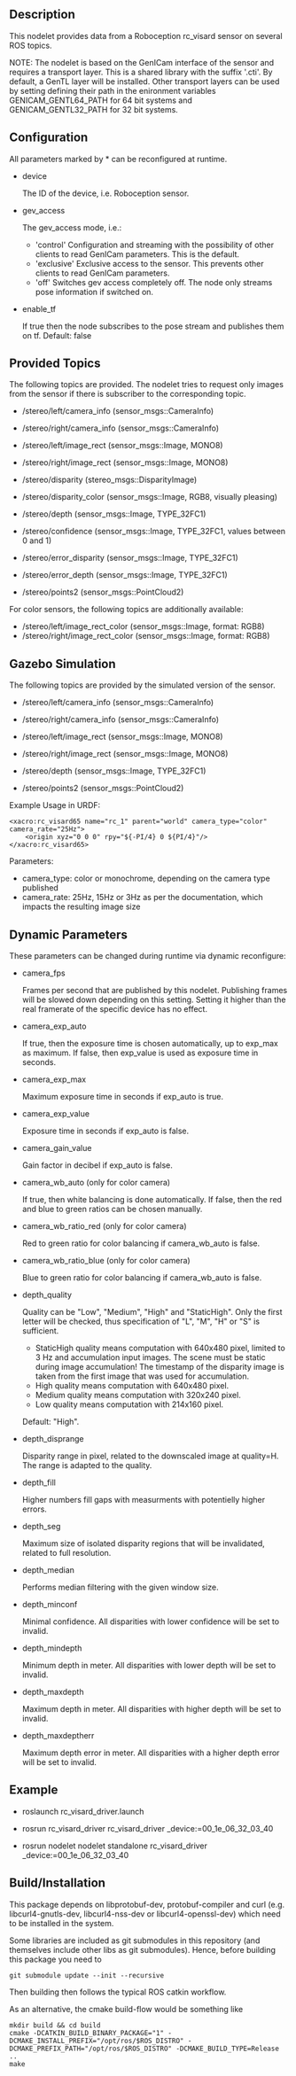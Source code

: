 
Description
-----------

This nodelet provides data from a Roboception rc_visard sensor on several ROS topics.

NOTE: The nodelet is based on the GenICam interface of the sensor and requires
a transport layer. This is a shared library with the suffix '.cti'. By default,
a GenTL layer will be installed. Other transport layers can be used by setting
defining their path in the enironment variables GENICAM_GENTL64_PATH for 64 bit
systems and GENICAM_GENTL32_PATH for 32 bit systems.

Configuration
-------------

All parameters marked by * can be reconfigured at runtime.

- device

  The ID of the device, i.e. Roboception sensor.

- gev_access

  The gev_access mode, i.e.:

  - 'control'   Configuration and streaming with the possibility of other
                clients to read GenICam parameters. This is the default.
  - 'exclusive' Exclusive access to the sensor. This prevents other clients to
                read GenICam parameters.
  - 'off'       Switches gev access completely off. The node only streams pose
                information if switched on.

- enable_tf

  If true then the node subscribes to the pose stream and publishes them on tf.
  Default: false

Provided Topics
---------------

The following topics are provided. The nodelet tries to request only images
from the sensor if there is subscriber to the corresponding topic.

- /stereo/left/camera_info (sensor_msgs::CameraInfo)
- /stereo/right/camera_info (sensor_msgs::CameraInfo)

- /stereo/left/image_rect (sensor_msgs::Image, MONO8)
- /stereo/right/image_rect (sensor_msgs::Image, MONO8)

- /stereo/disparity (stereo_msgs::DisparityImage)
- /stereo/disparity_color (sensor_msgs::Image, RGB8, visually pleasing)

- /stereo/depth (sensor_msgs::Image, TYPE_32FC1)
- /stereo/confidence (sensor_msgs::Image, TYPE_32FC1, values between 0 and 1)
- /stereo/error_disparity (sensor_msgs::Image, TYPE_32FC1)
- /stereo/error_depth (sensor_msgs::Image, TYPE_32FC1)

- /stereo/points2 (sensor_msgs::PointCloud2)

For color sensors, the following topics are additionally available:

- /stereo/left/image_rect_color (sensor_msgs::Image, format: RGB8)
- /stereo/right/image_rect_color (sensor_msgs::Image, format: RGB8)


Gazebo Simulation
-----------------

The following topics are provided by the simulated version of the sensor.
- /stereo/left/camera_info (sensor_msgs::CameraInfo)
- /stereo/right/camera_info (sensor_msgs::CameraInfo)

- /stereo/left/image_rect (sensor_msgs::Image, MONO8)
- /stereo/right/image_rect (sensor_msgs::Image, MONO8)

- /stereo/depth (sensor_msgs::Image, TYPE_32FC1)

- /stereo/points2 (sensor_msgs::PointCloud2)

Example Usage in URDF:

    <xacro:rc_visard65 name="rc_1" parent="world" camera_type="color" camera_rate="25Hz">
        <origin xyz="0 0 0" rpy="${-PI/4} 0 ${PI/4}"/>
    </xacro:rc_visard65>

Parameters:

- camera_type:  color or monochrome, depending on the camera type published
- camera_rate:  25Hz, 15Hz or 3Hz as per the documentation, which impacts the resulting image size


Dynamic Parameters
------------------

These parameters can be changed during runtime via dynamic reconfigure:

- camera_fps

  Frames per second that are published by this nodelet. Publishing frames will
  be slowed down depending on this setting. Setting it higher than the real
  framerate of the specific device has no effect.

- camera_exp_auto

  If true, then the exposure time is chosen automatically, up to exp_max as
  maximum. If false, then exp_value is used as exposure time in seconds.

- camera_exp_max

  Maximum exposure time in seconds if exp_auto is true.

- camera_exp_value

  Exposure time in seconds if exp_auto is false.

- camera_gain_value

  Gain factor in decibel if exp_auto is false.

- camera_wb_auto (only for color camera)

  If true, then white balancing is done automatically. If false, then the red
  and blue to green ratios can be chosen manually.

- camera_wb_ratio_red (only for color camera)

  Red to green ratio for color balancing if camera_wb_auto is false.

- camera_wb_ratio_blue (only for color camera)

  Blue to green ratio for color balancing if camera_wb_auto is false.

- depth_quality

  Quality can be "Low", "Medium", "High" and "StaticHigh". Only the first
  letter will be checked, thus specification of "L", "M", "H" or "S" is
  sufficient.

  + StaticHigh quality means computation with 640x480 pixel, limited to 3 Hz
    and accumulation input images. The scene must be static during image
    accumulation! The timestamp of the disparity image is taken from the first
    image that was used for accumulation.
  + High quality means computation with 640x480 pixel.
  + Medium quality means computation with 320x240 pixel.
  + Low quality means computation with 214x160 pixel.

  Default: "High".

- depth_disprange

  Disparity range in pixel, related to the downscaled image at quality=H. The
  range is adapted to the quality.

- depth_fill

  Higher numbers fill gaps with measurments with potentielly higher errors.

- depth_seg

  Maximum size of isolated disparity regions that will be invalidated,
  related to full resolution.

- depth_median

  Performs median filtering with the given window size.

- depth_minconf

  Minimal confidence. All disparities with lower confidence will be set to
  invalid.

- depth_mindepth

  Minimum depth in meter. All disparities with lower depth will be set to
  invalid.

- depth_maxdepth

  Maximum depth in meter. All disparities with higher depth will be set to
  invalid.

- depth_maxdeptherr

  Maximum depth error in meter. All disparities with a higher depth error will
  be set to invalid.

Example
-------

- roslaunch rc_visard_driver.launch

- rosrun rc_visard_driver rc_visard_driver _device:=00_1e_06_32_03_40

- rosrun nodelet nodelet standalone rc_visard_driver _device:=00_1e_06_32_03_40

Build/Installation
------------------

This package depends on libprotobuf-dev, protobuf-compiler and curl
(e.g. libcurl4-gnutls-dev, libcurl4-nss-dev or libcurl4-openssl-dev) which need to be installed in the system.

Some libraries are included as git submodules in this repository
(and themselves include other libs as git submodules).
Hence, before building this package you need to

    git submodule update --init --recursive

Then building then follows the typical ROS catkin workflow.

As an alternative, the cmake build-flow would be something like

    mkdir build && cd build
    cmake -DCATKIN_BUILD_BINARY_PACKAGE="1" -DCMAKE_INSTALL_PREFIX="/opt/ros/$ROS_DISTRO" -DCMAKE_PREFIX_PATH="/opt/ros/$ROS_DISTRO" -DCMAKE_BUILD_TYPE=Release ..
    make
